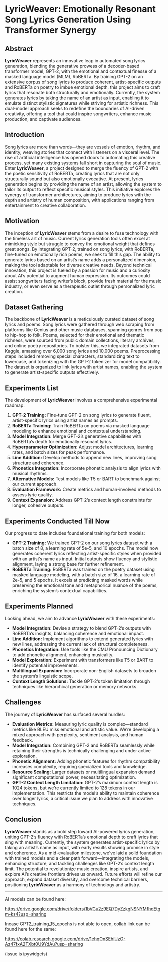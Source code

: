 # **LyricWeaver: Emotionally Resonant Song Lyrics Generation Using Transformer Synergy**

## Abstract

**LyricWeaver** represents an innovative leap in automated song lyrics generation, blending the generative prowess of a decoder-based transformer model, GPT-2, with the emotional and contextual finesse of a masked language model (MLM), RoBERTa. By training GPT-2 on an extensive corpus of song lyrics to produce coherent, artist-specific outputs and RoBERTa on poetry to imbue emotional depth, this project aims to craft lyrics that resonate both structurally and emotionally. Currently, the system generates lyrics by taking the name of an artist as input, enabling it to emulate distinct stylistic signatures while striving for artistic richness. This dual-model approach seeks to redefine the boundaries of AI-driven creativity, offering a tool that could inspire songwriters, enhance music production, and captivate audiences.

## Introduction

Song lyrics are more than words—they are vessels of emotion, rhythm, and identity, weaving stories that connect with listeners on a visceral level. The rise of artificial intelligence has opened doors to automating this creative process, yet many existing systems fall short in capturing the soul of music. Enter **LyricWeaver**, a project designed to merge the fluency of GPT-2 with the poetic sensitivity of RoBERTa, creating lyrics that are not only structurally sound but also emotionally evocative. At present, lyrics generation begins by providing the name of an artist, allowing the system to tailor its output to reflect specific musical styles. This initiative explores the synergy of transformer architectures, aiming to produce lyrics with the depth and artistry of human composition, with applications ranging from entertainment to creative collaboration.

## Motivation

The inception of **LyricWeaver** stems from a desire to fuse technology with the timeless art of music. Current lyrics generation tools often excel at mimicking style but struggle to convey the emotional weight that defines great songs. By integrating GPT-2, trained on song lyrics, with RoBERTa, fine-tuned on emotionally rich poems, we seek to fill this gap. The ability to generate lyrics based on an artist’s name adds a personalized dimension, making the tool adaptable for diverse creative needs. Beyond technical innovation, this project is fueled by a passion for music and a curiosity about AI’s potential to augment human expression. Its outcomes could assist songwriters facing writer’s block, provide fresh material for the music industry, or even serve as a therapeutic outlet through personalized lyric creation.

## Dataset Gathering

The backbone of **LyricWeaver** is a meticulously curated dataset of song lyrics and poems. Song lyrics were gathered through web scraping from platforms like Genius and other music databases, spanning genres from pop to hip-hop to folk. Poems, selected for their emotional and thematic richness, were sourced from public domain collections, literary archives, and online poetry repositories. To bolster this, we integrated datasets from Kaggle, amassing over 6,000 song lyrics and 10,000 poems. Preprocessing steps included removing special characters, standardizing text to lowercase, and tokenizing with the GPT-2 tokenizer for model compatibility. The dataset is organized to link lyrics with artist names, enabling the system to generate artist-specific outputs effectively.

## Experiments List

The development of **LyricWeaver** involves a comprehensive experimental roadmap:

1. **GPT-2 Training:** Fine-tune GPT-2 on song lyrics to generate fluent, artist-specific lyrics using artist names as prompts.
2. **RoBERTa Training:** Train RoBERTa on poems via masked language modeling to enhance emotional and contextual understanding.
3. **Model Integration:** Merge GPT-2’s generative capabilities with RoBERTa’s depth for emotionally resonant lyrics.
4. **Hyperparameter Optimization:** Adjust model architectures, learning rates, and batch sizes for peak performance.
5. **Line Addition:** Develop methods to append new lines, improving song structure and coherence.
6. **Phonetics Integration:** Incorporate phonetic analysis to align lyrics with musical rhythms.
7. **Alternative Models:** Test models like T5 or BART to benchmark against our current approach.
8. **Evaluation Framework:** Create metrics and human-involved methods to assess lyric quality.
9. **Context Expansion:** Address GPT-2’s context length constraints for longer, cohesive outputs.

## Experiments Conducted Till Now

Our progress to date includes foundational training for both models:

- **GPT-2 Training:** We trained GPT-2 on our song lyrics dataset with a batch size of 8, a learning rate of 5e-5, and 10 epochs. The model now generates coherent lyrics reflecting artist-specific styles when provided with an artist’s name as input. Initial outputs show fluency and stylistic alignment, laying a strong base for further refinement.
- **RoBERTa Training:** RoBERTa was trained on the poetry dataset using masked language modeling, with a batch size of 16, a learning rate of 2e-5, and 5 epochs. It excels at predicting masked words while preserving the emotional tone and metaphorical nuance of the poems, enriching the system’s contextual capabilities.

## Experiments Planned

Looking ahead, we aim to advance **LyricWeaver** with these experiments:

- **Model Integration:** Devise a strategy to blend GPT-2’s outputs with RoBERTa’s insights, balancing coherence and emotional impact.
- **Line Addition:** Implement algorithms to extend generated lyrics with new lines, addressing the current lack of structural completeness.
- **Phonetics Integration:** Use tools like the CMU Pronouncing Dictionary to add phonetic alignment, enhancing musicality.
- **Model Exploration:** Experiment with transformers like T5 or BART to identify potential improvements.
- **Multilingual Expansion:** Incorporate non-English datasets to broaden the system’s linguistic scope.
- **Context Length Solutions:** Tackle GPT-2’s token limitation through techniques like hierarchical generation or memory networks.

## Challenges

The journey of **LyricWeaver** has surfaced several hurdles:

- **Evaluation Metrics:** Measuring lyric quality is complex—standard metrics like BLEU miss emotional and artistic value. We’re developing a mixed approach with perplexity, sentiment analysis, and human feedback.
- **Model Integration:** Combining GPT-2 and RoBERTa seamlessly while retaining their strengths is technically challenging and under active exploration.
- **Phonetic Alignment:** Adding phonetic features for rhythm compatibility increases complexity, requiring specialized tools and knowledge.
- **Resource Scaling:** Larger datasets or multilingual expansion demand significant computational power, necessitating optimization.
- **GPT-2 Context Length Limitation:** GPT-2’s maximum context length is 1024 tokens, but we’re currently limited to 128 tokens in our implementation. This restricts the model’s ability to maintain coherence over longer lyrics, a critical issue we plan to address with innovative techniques.

## Conclusion

**LyricWeaver** stands as a bold step toward AI-powered lyrics generation, uniting GPT-2’s fluency with RoBERTa’s emotional depth to craft lyrics that sing with meaning. Currently, the system generates artist-specific lyrics by taking an artist’s name as input, with early results showing promise in style and coherence. As a mid-evaluation milestone, we’ve laid a solid foundation with trained models and a clear path forward—integrating the models, enhancing structure, and tackling challenges like GPT-2’s context length limit. The potential to revolutionize music creation, inspire artists, and explore AI’s creative frontiers drives us onward. Future efforts will refine our approach, expand dataset diversity, and overcome technical barriers, positioning **LyricWeaver** as a harmony of technology and artistry.

---


AI models can be found here:

https://drive.google.com/drive/folders/1bVGu2z9EQ7DyZzkgNSNYMfhdEtgm-ks4?usp=sharing

Incase GPT2_training_15_epochs is not able to open, collab link can be found here for the same:

https://colab.research.google.com/drive/1ehqOnSEhiUzO-Az47fxA2TXbt0U9YdAu?usp=sharing

(issue is ipywidgets)
